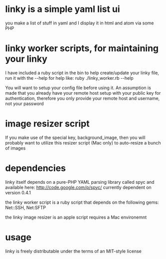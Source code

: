 # linky is a simple yaml list ui

you make a list of stuff in yaml and I display it in html and atom via some PHP

# linky worker scripts, for maintaining your linky

I have included a ruby script in the bin to help create/update your linky file, run it with the --help for help like: ruby ./linky_worker.rb --help

You will want to setup your config file before using it. An assumption is made that you already have your remote host setup with your public key for authentication, therefore you only provide your remote host and username, not your password

# image resizer script

If you make use of the special key, background_image, then you will probably want to utilize this resizer script (Mac only) to auto-resize a bunch of images

# dependencies

linky itself depends on a pure-PHP YAML parsing library called spyc and available here: http://code.google.com/p/spyc/
currently dependent on version 0.4.1

the linky worker script is a ruby script that depends on the following gems: Net::SSH, Net:SFTP

the linky image resizer is an apple script requires a Mac environemnt

# usage

linky is freely distributable under the terms of an MIT-style license